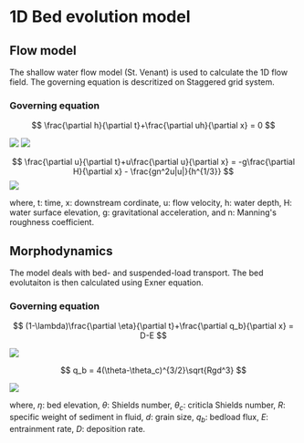 # 1D Bed evolution model

## Flow model

The shallow water flow model (St. Venant) is used to calculate the 1D flow field. The governing equation is descritized on Staggered grid system.

### Governing equation

$$
\frac{\partial h}{\partial t}+\frac{\partial uh}{\partial x} = 0
$$

<img src="https://latex.codecogs.com/gif.latex?\int_a^bf(x)dx" />

<img src="https://latex.codecogs.com/gif.latex?\frac{\partial h}{\partial t}+\frac{\partial uh}{\partial x}=0" />

$$
\frac{\partial u}{\partial t}+u\frac{\partial u}{\partial x} = -g\frac{\partial H}{\partial x} - \frac{gn^2u|u|}{h^{1/3}}
$$
<img src="https://latex.codecogs.com/gif.latex?\frac{\partial u}{\partial t}+u\frac{\partial u}{\partial x} = -g\frac{\partial H}{\partial x} - \frac{gn^2u|u|}{h^{1/3}}" />

where, t: time, x: downstream cordinate, u: flow velocity, h: water depth, H: water surface elevation, g: gravitational acceleration, and n: Manning's roughness coefficient.

## Morphodynamics

The model deals with bed- and suspended-load transport. The bed evolutaiton is then calculated using Exner equation.

### Governing equation

$$
(1-\lambda)\frac{\partial \eta}{\partial t}+\frac{\partial q_b}{\partial x} = D-E
$$

<img src="https://latex.codecogs.com/gif.latex?(1-\lambda)\frac{\partial \eta}{\partial t}+\frac{\partial q_b}{\partial x} = D-E" />

$$
q_b = 4(\theta-\theta_c)^{3/2}\sqrt{Rgd^3}
$$

<img src="https://latex.codecogs.com/gif.latex?q_b = 4(\theta-\theta_c)^{3/2}\sqrt{Rgd^3}" />

where, $\eta$: bed elevation, $\theta$: Shields number, $\theta_c$: criticla Shields number, $R$: specific weight of sediment in fluid, $d$: grain size, $q_b$: bedload flux, $E$: entrainment rate, $D$: deposition rate.
